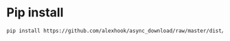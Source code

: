 # Pip install

```bash
pip install https://github.com/alexhook/async_download/raw/master/dist/concurrent_requests-0.1.0.tar.gz
```
